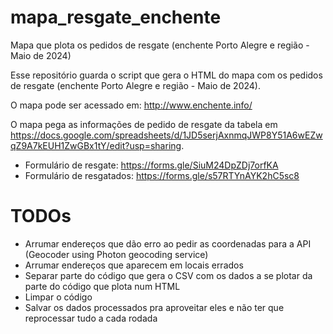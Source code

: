 #  mapa_resgate_enchente
Mapa que plota os pedidos de resgate (enchente Porto Alegre e região - Maio de 2024) 

Esse repositório guarda o script que gera o HTML do mapa com os pedidos de resgate (enchente Porto Alegre e região - Maio de 2024).

O mapa pode ser acessado em: http://www.enchente.info/

O mapa pega as informações de pedido de resgate da tabela em https://docs.google.com/spreadsheets/d/1JD5serjAxnmqJWP8Y51A6wEZwqZ9A7kEUH1ZwGBx1tY/edit?usp=sharing.

- Formulário de resgate: https://forms.gle/SiuM24DpZDj7orfKA
- Formulário de resgatados: https://forms.gle/s57RTYnAYK2hC5sc8

# TODOs
- Arrumar endereços que dão erro ao pedir as coordenadas para a API (Geocoder using Photon geocoding service)
- Arrumar endereços que aparecem em locais errados
- Separar parte do código que gera o CSV com os dados a se plotar da parte do código que plota num HTML 
- Limpar o código
- Salvar os dados processados pra aproveitar eles e não ter que reprocessar tudo a cada rodada